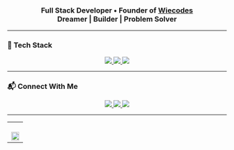 <h3 align="center">
  Full Stack Developer • Founder of <a href="https://wiecodes.com">Wiecodes</a><br/>
  Dreamer | Builder | Problem Solver
</h3>

---

### 🚀 Tech Stack

<p align="center">
  <a href="https://www.linkedin.com/in/vishwas-singh-346244225">
    <img src="https://img.shields.io/badge/LinkedIn-Connect-blue?style=flat&logo=linkedin" />
  </a>
  <a href="mailto:vishwasvibhuofficial123@gmail.com">
    <img src="https://img.shields.io/badge/Email-Send-red?style=flat&logo=gmail&logoColor=white" />
  </a>
  <a href="https://leetcode.com/wiebuu/">
    <img src="https://img.shields.io/badge/LeetCode-Profile-yellow?style=flat&logo=leetcode&logoColor=black" />
  </a>
</p>


---

### 📬 Connect With Me

<p align="center">
  <a href="https://www.linkedin.com/in/vishwas-singh-346244225">
    <img src="https://img.shields.io/badge/LinkedIn-Connect-blue?style=flat&logo=linkedin" />
  </a>
  <a href="mailto:vishwasvibhuofficial123@gmail.com">
    <img src="https://img.shields.io/badge/Email-Send-red?style=flat&logo=gmail&logoColor=white" />
  </a>
  <a href="https://leetcode.com/wiebuu/">
    <img src="https://img.shields.io/badge/LeetCode-Profile-yellow?style=flat&logo=leetcode&logoColor=black" />
  </a>
</p>


---

<table align="center" width="100%">
<tr>
<td colspan="2" align="center">
<br/>
<img src="https://github-profile-summary-cards.vercel.app/api/cards/profile-details?username=wiebuuu&theme=radical" width="95%" />
</td>
</tr>
</table>





